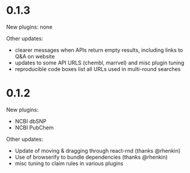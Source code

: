 # 0.1.3

New plugins: none

Other updates:

 - clearer messages when APIs return empty results, including links to Q&A on 
 website
 - updates to some API URLS (chembl, marrvel) and misc plugin tuning
 - reproducible code boxes list all URLs used in multi-round searches
 

# 0.1.2

New plugins:

 - NCBI dbSNP
 - NCBI PubChem

Other updates:

 - Update of moving & dragging through react-rnd (thanks @rhenkin)
 - Use of browserify to bundle dependencies (thanks @rhenkin)
 - misc tuning to claim rules in various plugins

